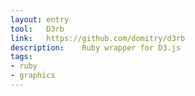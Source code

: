 ```yaml
---
layout: entry
tool:	D3rb
link:	https://github.com/domitry/d3rb
description:	Ruby wrapper for D3.js
tags:
- ruby
- graphics
---
```

